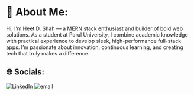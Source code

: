 # 💫 About Me:
Hi, I’m Heet D. Shah — a MERN stack enthusiast and builder of bold web solutions. As a student at Parul University, I combine academic knowledge with practical experience to develop sleek, high-performance full-stack apps. I’m passionate about innovation, continuous learning, and creating tech that truly makes a difference.


## 🌐 Socials:
[![LinkedIn](https://img.shields.io/badge/LinkedIn-%230077B5.svg?logo=linkedin&logoColor=white)](https://www.linkedin.com/in/shah-heet-d-049a98316/) [![email](https://img.shields.io/badge/Email-D14836?logo=gmail&logoColor=white)](mailto:heetdilipshah@gmail.com) 

